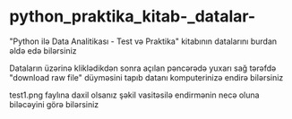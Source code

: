 # python_praktika_kitab-_datalar-
"Python ilə Data Analitikası - Test və Praktika" kitabının datalarını burdan əldə edə bilərsiniz

Dataların üzərinə kliklədikdən sonra açılan pəncərədə yuxarı sağ tərəfdə "download raw file" düyməsini tapıb datanı komputerinizə endirə bilərsiniz

test1.png faylına daxil olsanız şəkil vasitəsilə endirmənin necə oluna biləcəyini görə bilərsiniz
